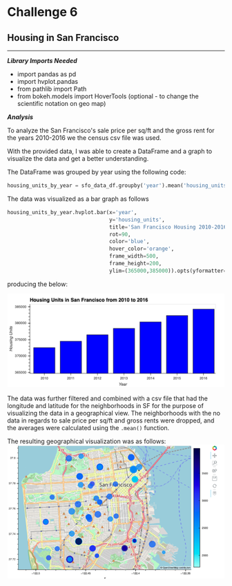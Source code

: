 # Challenge 6

## Housing in San Francisco
---
***Library Imports Needed***

* import pandas as pd
* import hvplot.pandas
* from pathlib import Path
* from bokeh.models import HoverTools (optional - to change the scientific notation on geo map)

***Analysis***


To analyze the San Francisco's sale price per sq/ft and the gross rent for the years 2010-2016 we  the census csv file was used. 

With the provided data, I was able to create a DataFrame and a graph to visualize the data and get a better understanding.

The DataFrame was grouped by year using the following code:
```python
housing_units_by_year = sfo_data_df.groupby('year').mean('housing_units')
```

The data was visualized as a bar graph as follows
```python
housing_units_by_year.hvplot.bar(x='year',
                                 y='housing_units',
                                 title='San Francisco Housing 2010-2016',
                                 rot=90,
                                 color='blue',
                                 hover_color='orange',
                                 frame_width=500,
                                 frame_height=200,
                                 ylim=(365000,385000)).opts(yformatter='%.0f')
```
producing the below:

![zoomed-housing-units-by-year](Images/zoomed-housing-units-by-year.png)


The data was further filtered and combined with a csv file that had the longitude and latitude for the neighborhoods in SF for the purpose of visualizing the data in a geographical view. The neighborhoods with the no data in regards to sale price per sq/ft and gross rents were dropped, and the averages were calculated using the `.mean()` function.

The resulting geographical visualization was as follows:
![geoview-san-fran-plot](images/6-4-geoviews-plot.png)